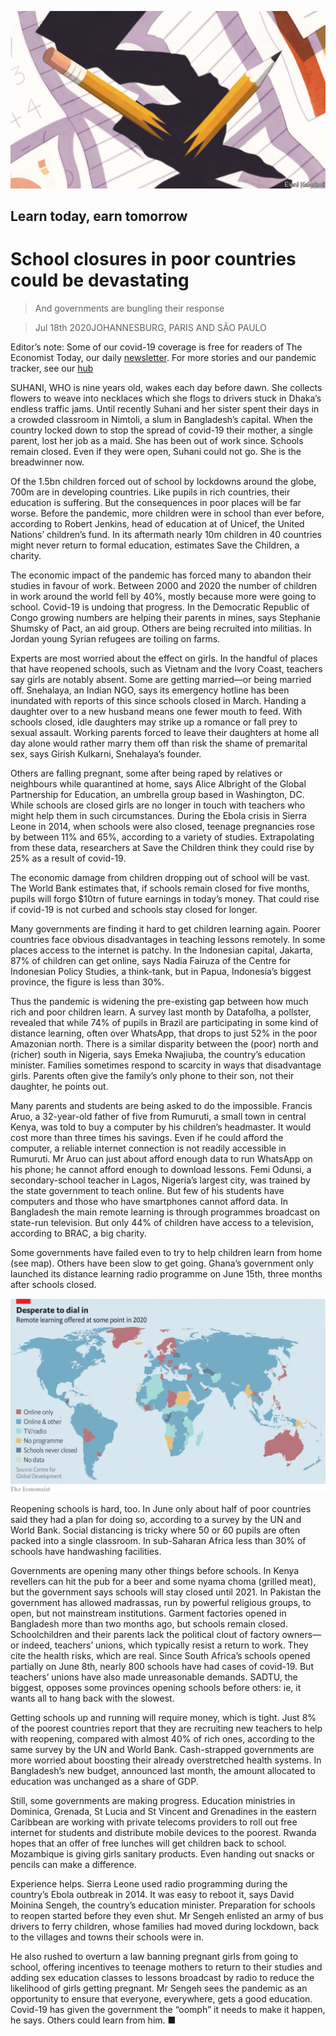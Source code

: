 ![](./images/20200718_IRD002_0.jpg)

## Learn today, earn tomorrow

# School closures in poor countries could be devastating

> And governments are bungling their response

> Jul 18th 2020JOHANNESBURG, PARIS AND SÃO PAULO

Editor’s note: Some of our covid-19 coverage is free for readers of The Economist Today, our daily [newsletter](https://www.economist.com/https://my.economist.com/user#newsletter). For more stories and our pandemic tracker, see our [hub](https://www.economist.com//news/2020/03/11/the-economists-coverage-of-the-coronavirus)

SUHANI, WHO is nine years old, wakes each day before dawn. She collects flowers to weave into necklaces which she flogs to drivers stuck in Dhaka’s endless traffic jams. Until recently Suhani and her sister spent their days in a crowded classroom in Nimtoli, a slum in Bangladesh’s capital. When the country locked down to stop the spread of covid-19 their mother, a single parent, lost her job as a maid. She has been out of work since. Schools remain closed. Even if they were open, Suhani could not go. She is the breadwinner now.

Of the 1.5bn children forced out of school by lockdowns around the globe, 700m are in developing countries. Like pupils in rich countries, their education is suffering. But the consequences in poor places will be far worse. Before the pandemic, more children were in school than ever before, according to Robert Jenkins, head of education at of Unicef, the United Nations’ children’s fund. In its aftermath nearly 10m children in 40 countries might never return to formal education, estimates Save the Children, a charity.

The economic impact of the pandemic has forced many to abandon their studies in favour of work. Between 2000 and 2020 the number of children in work around the world fell by 40%, mostly because more were going to school. Covid-19 is undoing that progress. In the Democratic Republic of Congo growing numbers are helping their parents in mines, says Stephanie Shumsky of Pact, an aid group. Others are being recruited into militias. In Jordan young Syrian refugees are toiling on farms.

Experts are most worried about the effect on girls. In the handful of places that have reopened schools, such as Vietnam and the Ivory Coast, teachers say girls are notably absent. Some are getting married—or being married off. Snehalaya, an Indian NGO, says its emergency hotline has been inundated with reports of this since schools closed in March. Handing a daughter over to a new husband means one fewer mouth to feed. With schools closed, idle daughters may strike up a romance or fall prey to sexual assault. Working parents forced to leave their daughters at home all day alone would rather marry them off than risk the shame of premarital sex, says Girish Kulkarni, Snehalaya’s founder.

Others are falling pregnant, some after being raped by relatives or neighbours while quarantined at home, says Alice Albright of the Global Partnership for Education, an umbrella group based in Washington, DC. While schools are closed girls are no longer in touch with teachers who might help them in such circumstances. During the Ebola crisis in Sierra Leone in 2014, when schools were also closed, teenage pregnancies rose by between 11% and 65%, according to a variety of studies. Extrapolating from these data, researchers at Save the Children think they could rise by 25% as a result of covid-19.

The economic damage from children dropping out of school will be vast. The World Bank estimates that, if schools remain closed for five months, pupils will forgo $10trn of future earnings in today’s money. That could rise if covid-19 is not curbed and schools stay closed for longer.

Many governments are finding it hard to get children learning again. Poorer countries face obvious disadvantages in teaching lessons remotely. In some places access to the internet is patchy. In the Indonesian capital, Jakarta, 87% of children can get online, says Nadia Fairuza of the Centre for Indonesian Policy Studies, a think-tank, but in Papua, Indonesia’s biggest province, the figure is less than 30%.

Thus the pandemic is widening the pre-existing gap between how much rich and poor children learn. A survey last month by Datafolha, a pollster, revealed that while 74% of pupils in Brazil are participating in some kind of distance learning, often over WhatsApp, that drops to just 52% in the poor Amazonian north. There is a similar disparity between the (poor) north and (richer) south in Nigeria, says Emeka Nwajiuba, the country’s education minister. Families sometimes respond to scarcity in ways that disadvantage girls. Parents often give the family’s only phone to their son, not their daughter, he points out.

Many parents and students are being asked to do the impossible. Francis Aruo, a 32-year-old father of five from Rumuruti, a small town in central Kenya, was told to buy a computer by his children’s headmaster. It would cost more than three times his savings. Even if he could afford the computer, a reliable internet connection is not readily accessible in Rumuruti. Mr Aruo can just about afford enough data to run WhatsApp on his phone; he cannot afford enough to download lessons. Femi Odunsi, a secondary-school teacher in Lagos, Nigeria’s largest city, was trained by the state government to teach online. But few of his students have computers and those who have smartphones cannot afford data. In Bangladesh the main remote learning is through programmes broadcast on state-run television. But only 44% of children have access to a television, according to BRAC, a big charity.

Some governments have failed even to try to help children learn from home (see map). Others have been slow to get going. Ghana’s government only launched its distance learning radio programme on June 15th, three months after schools closed.

![](./images/20200718_IRM925.png)

Reopening schools is hard, too. In June only about half of poor countries said they had a plan for doing so, according to a survey by the UN and World Bank. Social distancing is tricky where 50 or 60 pupils are often packed into a single classroom. In sub-Saharan Africa less than 30% of schools have handwashing facilities.

Governments are opening many other things before schools. In Kenya revellers can hit the pub for a beer and some nyama choma (grilled meat), but the government says schools will stay closed until 2021. In Pakistan the government has allowed madrassas, run by powerful religious groups, to open, but not mainstream institutions. Garment factories opened in Bangladesh more than two months ago, but schools remain closed. Schoolchildren and their parents lack the political clout of factory owners—or indeed, teachers’ unions, which typically resist a return to work. They cite the health risks, which are real. Since South Africa’s schools opened partially on June 8th, nearly 800 schools have had cases of covid-19. But teachers’ unions have also made unreasonable demands. SADTU, the biggest, opposes some provinces opening schools before others: ie, it wants all to hang back with the slowest.

Getting schools up and running will require money, which is tight. Just 8% of the poorest countries report that they are recruiting new teachers to help with reopening, compared with almost 40% of rich ones, according to the same survey by the UN and World Bank. Cash-strapped governments are more worried about boosting their already overstretched health systems. In Bangladesh’s new budget, announced last month, the amount allocated to education was unchanged as a share of GDP.

Still, some governments are making progress. Education ministries in Dominica, Grenada, St Lucia and St Vincent and Grenadines in the eastern Caribbean are working with private telecoms providers to roll out free internet for students and distribute mobile devices to the poorest. Rwanda hopes that an offer of free lunches will get children back to school. Mozambique is giving girls sanitary products. Even handing out snacks or pencils can make a difference.

Experience helps. Sierra Leone used radio programming during the country’s Ebola outbreak in 2014. It was easy to reboot it, says David Moinina Sengeh, the country’s education minister. Preparation for schools to reopen started before they even shut. Mr Sengeh enlisted an army of bus drivers to ferry children, whose families had moved during lockdown, back to the villages and towns their schools were in.

He also rushed to overturn a law banning pregnant girls from going to school, offering incentives to teenage mothers to return to their studies and adding sex education classes to lessons broadcast by radio to reduce the likelihood of girls getting pregnant. Mr Sengeh sees the pandemic as an opportunity to ensure that everyone, everywhere, gets a good education. Covid-19 has given the government the “oomph” it needs to make it happen, he says. Others could learn from him. ■